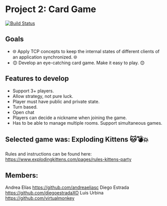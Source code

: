 # Project 2: Card Game 
[![Build Status](https://img.shields.io/badge/Python-FFD43B?style=for-the-badge&logo=python&logoColor=darkgreen)](https://travis-ci.org/joemccann/dillinger)

## Goals
- 🌐 Apply TCP concepts to keep the internal states of different clients of an application synchronized. 🌐
- 😊 Develop an eye-catching card game. Make it easy to play. 😊

## Features to develop

- Support 3+ players.
- Allow strategy, not pure luck.
- Player must have public and private state.
- Turn based.
- Open chat
- Players can decide a nickname when joining the game.
- Has to be able to manage multiple rooms. Support simultaneous games.

## Selected game was: Exploding Kittens 🐱💣💥
Rules and instructions can be found here: https://www.explodingkittens.com/pages/rules-kittens-party

## Members:
Andrea Elías https://github.com/andreaeliasc
Diego Estrada https://github.com/diegoestradaXO
Luis Urbina https://github.com/virtualmonkey
